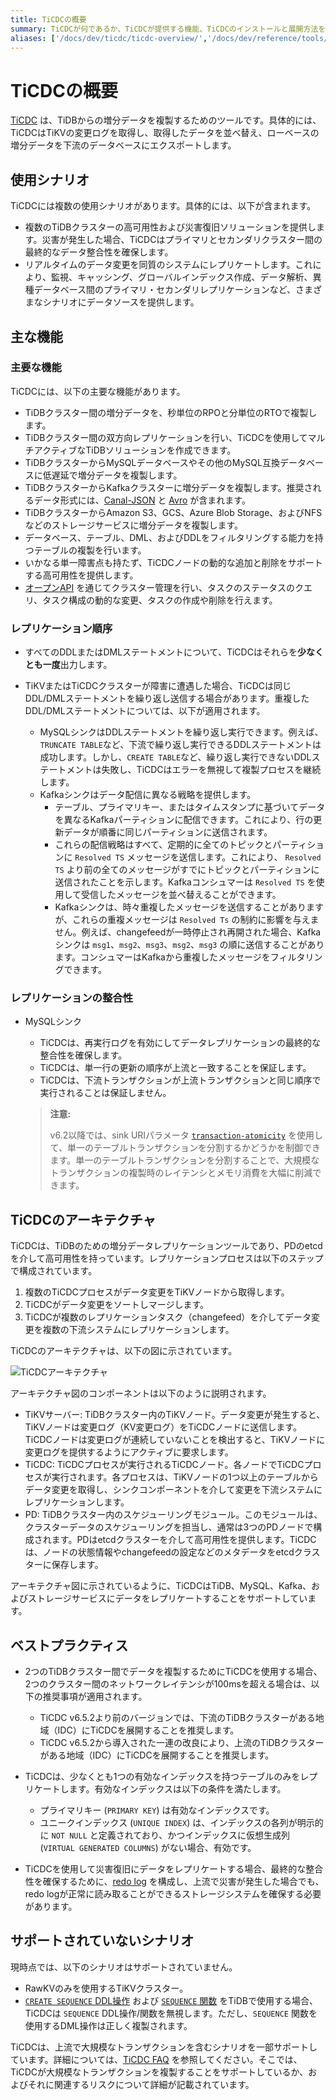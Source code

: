 ```yaml
---
title: TiCDCの概要
summary: TiCDCが何であるか、TiCDCが提供する機能、TiCDCのインストールと展開方法を学びます。
aliases: ['/docs/dev/ticdc/ticdc-overview/','/docs/dev/reference/tools/ticdc/overview/']
---
```


# TiCDCの概要

[TiCDC](https://github.com/pingcap/tiflow/tree/master/cdc) は、TiDBからの増分データを複製するためのツールです。具体的には、TiCDCはTiKVの変更ログを取得し、取得したデータを並べ替え、ローベースの増分データを下流のデータベースにエクスポートします。

## 使用シナリオ

TiCDCには複数の使用シナリオがあります。具体的には、以下が含まれます。

- 複数のTiDBクラスターの高可用性および災害復旧ソリューションを提供します。災害が発生した場合、TiCDCはプライマリとセカンダリクラスター間の最終的なデータ整合性を確保します。
- リアルタイムのデータ変更を同質のシステムにレプリケートします。これにより、監視、キャッシング、グローバルインデックス作成、データ解析、異種データベース間のプライマリ・セカンダリレプリケーションなど、さまざまなシナリオにデータソースを提供します。

## 主な機能

### 主要な機能

TiCDCには、以下の主要な機能があります。

- TiDBクラスター間の増分データを、秒単位のRPOと分単位のRTOで複製します。
- TiDBクラスター間の双方向レプリケーションを行い、TiCDCを使用してマルチアクティブなTiDBソリューションを作成できます。
- TiDBクラスターからMySQLデータベースやその他のMySQL互換データベースに低遅延で増分データを複製します。
- TiDBクラスターからKafkaクラスターに増分データを複製します。推奨されるデータ形式には、[Canal-JSON](/ticdc/ticdc-canal-json.md) と [Avro](/ticdc/ticdc-avro-protocol.md) が含まれます。
- TiDBクラスターからAmazon S3、GCS、Azure Blob Storage、およびNFSなどのストレージサービスに増分データを複製します。
- データベース、テーブル、DML、およびDDLをフィルタリングする能力を持つテーブルの複製を行います。
- いかなる単一障害点も持たず、TiCDCノードの動的な追加と削除をサポートする高可用性を提供します。
- [オープンAPI](/ticdc/ticdc-open-api-v2.md) を通じてクラスター管理を行い、タスクのステータスのクエリ、タスク構成の動的な変更、タスクの作成や削除を行えます。

### レプリケーション順序

- すべてのDDLまたはDMLステートメントについて、TiCDCはそれらを**少なくとも一度**出力します。
- TiKVまたはTiCDCクラスターが障害に遭遇した場合、TiCDCは同じDDL/DMLステートメントを繰り返し送信する場合があります。重複したDDL/DMLステートメントについては、以下が適用されます。

    - MySQLシンクはDDLステートメントを繰り返し実行できます。例えば、`TRUNCATE TABLE`など、下流で繰り返し実行できるDDLステートメントは成功します。しかし、`CREATE TABLE`など、繰り返し実行できないDDLステートメントは失敗し、TiCDCはエラーを無視して複製プロセスを継続します。
    - Kafkaシンクはデータ配信に異なる戦略を提供します。
        - テーブル、プライマリキー、またはタイムスタンプに基づいてデータを異なるKafkaパーティションに配信できます。これにより、行の更新データが順番に同じパーティションに送信されます。
        - これらの配信戦略はすべて、定期的に全てのトピックとパーティションに `Resolved TS` メッセージを送信します。これにより、 `Resolved TS` より前の全てのメッセージがすでにトピックとパーティションに送信されたことを示します。Kafkaコンシュマーは `Resolved TS` を使用して受信したメッセージを並べ替えることができます。
        - Kafkaシンクは、時々重複したメッセージを送信することがありますが、これらの重複メッセージは `Resolved Ts` の制約に影響を与えません。例えば、changefeedが一時停止され再開された場合、Kafkaシンクは `msg1`、`msg2`、`msg3`、`msg2`、`msg3` の順に送信することがあります。コンシュマーはKafkaから重複したメッセージをフィルタリングできます。

### レプリケーションの整合性

- MySQLシンク

    - TiCDCは、再実行ログを有効にしてデータレプリケーションの最終的な整合性を確保します。
    - TiCDCは、単一行の更新の順序が上流と一致することを保証します。
    - TiCDCは、下流トランザクションが上流トランザクションと同じ順序で実行されることは保証しません。

    > **注意:**
    >
    > v6.2以降では、sink URIパラメータ [`transaction-atomicity`](/ticdc/ticdc-sink-to-mysql.md#configure-sink-uri-for-mysql-or-tidb) を使用して、単一のテーブルトランザクションを分割するかどうかを制御できます。単一のテーブルトランザクションを分割することで、大規模なトランザクションの複製時のレイテンシとメモリ消費を大幅に削減できます。

## TiCDCのアーキテクチャ

TiCDCは、TiDBのための増分データレプリケーションツールであり、PDのetcdを介して高可用性を持っています。レプリケーションプロセスは以下のステップで構成されています。

1. 複数のTiCDCプロセスがデータ変更をTiKVノードから取得します。
2. TiCDCがデータ変更をソートしマージします。
3. TiCDCが複数のレプリケーションタスク（changefeed）を介してデータ変更を複数の下流システムにレプリケーションします。

TiCDCのアーキテクチャは、以下の図に示されています。

![TiCDCアーキテクチャ](/media/ticdc/cdc-architecture.png)

アーキテクチャ図のコンポーネントは以下のように説明されます。

- TiKVサーバー: TiDBクラスター内のTiKVノード。データ変更が発生すると、TiKVノードは変更ログ（KV変更ログ）をTiCDCノードに送信します。TiCDCノードは変更ログが連続していないことを検出すると、TiKVノードに変更ログを提供するようにアクティブに要求します。
- TiCDC: TiCDCプロセスが実行されるTiCDCノード。各ノードでTiCDCプロセスが実行されます。各プロセスは、TiKVノードの1つ以上のテーブルからデータ変更を取得し、シンクコンポーネントを介して変更を下流システムにレプリケーションします。
- PD: TiDBクラスター内のスケジューリングモジュール。このモジュールは、クラスターデータのスケジューリングを担当し、通常は3つのPDノードで構成されます。PDはetcdクラスターを介して高可用性を提供します。TiCDCは、ノードの状態情報やchangefeedの設定などのメタデータをetcdクラスターに保存します。

アーキテクチャ図に示されているように、TiCDCはTiDB、MySQL、Kafka、およびストレージサービスにデータをレプリケートすることをサポートしています。

## ベストプラクティス

- 2つのTiDBクラスター間でデータを複製するためにTiCDCを使用する場合、2つのクラスター間のネットワークレイテンシが100msを超える場合は、以下の推奨事項が適用されます。

    - TiCDC v6.5.2より前のバージョンでは、下流のTiDBクラスターがある地域（IDC）にTiCDCを展開することを推奨します。
    - TiCDC v6.5.2から導入された一連の改良により、上流のTiDBクラスターがある地域（IDC）にTiCDCを展開することを推奨します。

- TiCDCは、少なくとも1つの有効なインデックスを持つテーブルのみをレプリケートします。有効なインデックスは以下の条件を満たします。

    - プライマリキー (`PRIMARY KEY`) は有効なインデックスです。
    - ユニークインデックス (`UNIQUE INDEX`) は、インデックスの各列が明示的に `NOT NULL` と定義されており、かつインデックスに仮想生成列 (`VIRTUAL GENERATED COLUMNS`) がない場合、有効です。

- TiCDCを使用して災害復旧にデータをレプリケートする場合、最終的な整合性を確保するために、[redo log](/ticdc/ticdc-sink-to-mysql.md#eventually-consistent-replication-in-disaster-scenarios) を構成し、上流で災害が発生した場合でも、redo logが正常に読み取ることができるストレージシステムを確保する必要があります。

## サポートされていないシナリオ

現時点では、以下のシナリオはサポートされていません。

- RawKVのみを使用するTiKVクラスター。
- [`CREATE SEQUENCE` DDL操作](/sql-statements/sql-statement-create-sequence.md) および [`SEQUENCE` 関数](/sql-statements/sql-statement-create-sequence.md#sequence-function) をTiDBで使用する場合、TiCDCは `SEQUENCE` DDL操作/関数を無視します。ただし、`SEQUENCE` 関数を使用するDML操作は正しく複製されます。

TiCDCは、上流で大規模なトランザクションを含むシナリオを一部サポートしています。詳細については、[TiCDC FAQ](/ticdc/ticdc-faq.md#does-ticdc-support-replicating-large-transactions-is-there-any-risk) を参照してください。そこでは、TiCDCが大規模なトランザクションを複製することをサポートしているか、およびそれに関連するリスクについて詳細が記載されています。